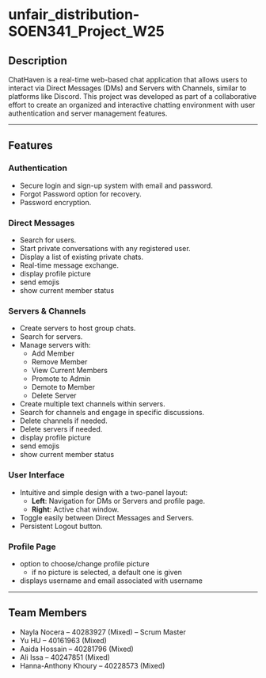 # unfair_distribution-SOEN341_Project_W25

## Description
ChatHaven is a real-time web-based chat application that allows users to interact via Direct Messages (DMs) and Servers with Channels, similar to platforms like Discord. This project was developed as part of a collaborative effort to create an organized and interactive chatting environment with user authentication and server management features.

---

## Features

### Authentication
- Secure login and sign-up system with email and password.
- Forgot Password option for recovery.
- Password encryption.

### Direct Messages
- Search for users.
- Start private conversations with any registered user.
- Display a list of existing private chats.
- Real-time message exchange.
- display profile picture
- send emojis
- show current member status

### Servers & Channels
- Create servers to host group chats.
- Search for servers.
- Manage servers with:
  - Add Member
  - Remove Member
  - View Current Members
  - Promote to Admin
  - Demote to Member
  - Delete Server
- Create multiple text channels within servers.
- Search for channels and engage in specific discussions.
- Delete channels if needed.
- Delete servers if needed.
- display profile picture
- send emojis
- show current member status

### User Interface
- Intuitive and simple design with a two-panel layout:
  - **Left**: Navigation for DMs or Servers and profile page.
  - **Right**: Active chat window.
- Toggle easily between Direct Messages and Servers.
- Persistent Logout button.

### Profile Page
- option to choose/change profile picture
  - if no picture is selected, a default one is given
- displays username and email associated with username
---

## Team Members
- Nayla Nocera – 40283927 (Mixed) – Scrum Master
- Yu HU – 40161963 (Mixed)
- Aaida Hossain – 40281796 (Mixed)
- Ali Issa – 40247851 (Mixed)
- Hanna-Anthony Khoury – 40228573 (Mixed)
